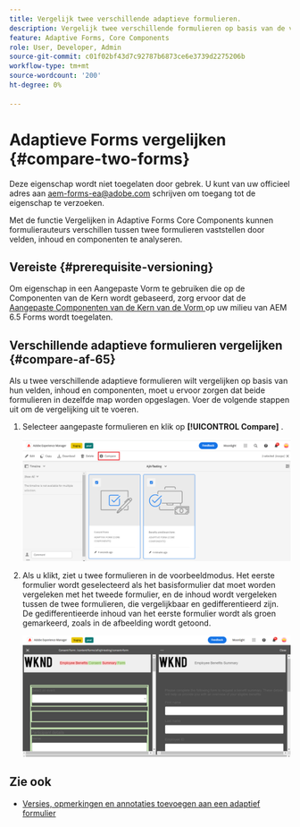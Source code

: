 ```yaml
---
title: Vergelijk twee verschillende adaptieve formulieren.
description: Vergelijk twee verschillende formulieren op basis van de velden, inhoud en formuliercomponenten.
feature: Adaptive Forms, Core Components
role: User, Developer, Admin
source-git-commit: c01f02bf43d7c92787b6873ce6e3739d2275206b
workflow-type: tm+mt
source-wordcount: '200'
ht-degree: 0%

---
```


# Adaptieve Forms vergelijken {#compare-two-forms}

<span class="preview"> Deze eigenschap wordt niet toegelaten door gebrek. U kunt van uw officieel adres aan aem-forms-ea@adobe.com schrijven om toegang tot de eigenschap te verzoeken.</span>

Met de functie Vergelijken in Adaptive Forms Core Components kunnen formulierauteurs verschillen tussen twee formulieren vaststellen door velden, inhoud en componenten te analyseren.

## Vereiste {#prerequisite-versioning}

Om eigenschap in een Aangepaste Vorm te gebruiken die op de Componenten van de Kern wordt gebaseerd, zorg ervoor dat de [ Aangepaste Componenten van de Kern van de Vorm ](/help/forms/using/enable-adaptive-forms-core-components.md) op uw milieu van AEM 6.5 Forms wordt toegelaten.

## Verschillende adaptieve formulieren vergelijken {#compare-af-65}

Als u twee verschillende adaptieve formulieren wilt vergelijken op basis van hun velden, inhoud en componenten, moet u ervoor zorgen dat beide formulieren in dezelfde map worden opgeslagen. Voer de volgende stappen uit om de vergelijking uit te voeren.

1. Selecteer aangepaste formulieren en klik op **[!UICONTROL Compare]** .

   ![ vergelijk adaptieve vormen ](/help/forms/using/assets/compare-two-forms.png)

1. Als u klikt, ziet u twee formulieren in de voorbeeldmodus. Het eerste formulier wordt geselecteerd als het basisformulier dat moet worden vergeleken met het tweede formulier, en de inhoud wordt vergeleken tussen de twee formulieren, die vergelijkbaar en gedifferentieerd zijn. De gedifferentieerde inhoud van het eerste formulier wordt als groen gemarkeerd, zoals in de afbeelding wordt getoond.

   ![ Vergelijkte vormen ](/help/forms/using/assets/compared-forms.png)

## Zie ook

* [Versies, opmerkingen en annotaties toevoegen aan een adaptief formulier](/help/forms/using/add-versioning-reviews-comments.md)
